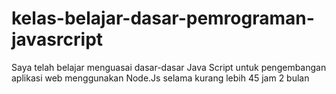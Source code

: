 # kelas-belajar-dasar-pemrograman-javasrcript

Saya telah belajar menguasai dasar-dasar Java Script untuk pengembangan aplikasi web menggunakan Node.Js selama kurang lebih 45 jam 2 bulan
